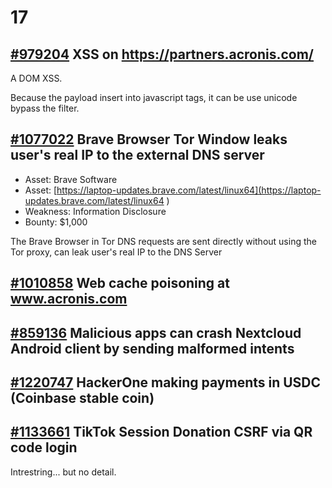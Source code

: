 # 17

## [ \#979204](https://hackerone.com/reports/979204) XSS on https://partners.acronis.com/

A DOM XSS.

Because the payload insert into javascript  tags, it can be use unicode bypass the filter.





## [ \#1077022](https://hackerone.com/reports/1077022) Brave Browser Tor Window leaks user's real IP to the external DNS server

* Asset: Brave Software
* Asset: [https://laptop-updates.brave.com/latest/linux64](https://laptop-updates.brave.com/latest/linux64
  )
* Weakness: Information Disclosure
* Bounty: $1,000

The Brave Browser in Tor DNS requests are sent directly without using the Tor proxy,  can leak user's real IP to the DNS Server



## [\#1010858](https://hackerone.com/reports/1010858) Web cache poisoning at www.acronis.com





## [ \#859136](https://hackerone.com/reports/859136) Malicious apps can crash Nextcloud Android client by sending malformed intents



## [ \#1220747](https://hackerone.com/reports/1220747) HackerOne making payments in USDC \(Coinbase stable coin\)





## [\#1133661](https://hackerone.com/reports/1133661) TikTok Session Donation CSRF via QR code login

Intrestring... but no detail.



## 


